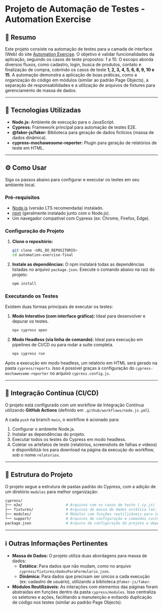 # Projeto de Automação de Testes - Automation Exercise

## 📝 Resumo

Este projeto consiste na automação de testes para a camada de interface (Web) do site [Automation Exercise](https://automationexercise.com/). O objetivo é validar funcionalidades da aplicação, seguindo os casos de teste propostos: 1 a 10.
O escopo aborda diversos fluxos, como cadastro, login, busca de produtos, contato e finalização de compra, cobrindo os casos de teste **1, 2, 3, 4, 5, 6, 8, 9, 10 e 15**. A automação demonstra a aplicação de boas práticas, como a organização do código em módulos (similar ao padrão Page Objects), a separação de responsabilidades e a utilização de arquivos de fixtures para gerenciamento de massa de dados.

---

## 🚀 Tecnologias Utilizadas

*   **Node.js:** Ambiente de execução para o JavaScript.
*   **Cypress:** Framework principal para automação de testes E2E.
*   **@faker-js/faker:** Biblioteca para geração de dados fictícios (massa de dados dinâmica).
*   **cypress-mochawesome-reporter:** Plugin para geração de relatórios de teste em HTML.

---

## ⚙️ Como Usar

Siga os passos abaixo para configurar e executar os testes em seu ambiente local.

### Pré-requisitos

*   [Node.js](https://nodejs.org/en/) (versão LTS recomendada) instalado.
*   [npm](https://www.npmjs.com/) (geralmente instalado junto com o Node.js).
*   Um navegador compatível com Cypress (ex: Chrome, Firefox, Edge).

### Configuração do Projeto

1.  **Clone o repositório:**
    ```bash
    git clone <URL_DO_REPOSITORIO>
    cd automation-exercise-final
    ```

2.  **Instale as dependências:**
    O npm instalará todas as dependências listadas no arquivo `package.json`. Execute o comando abaixo na raiz do projeto:
    ```bash
    npm install
    ```

### Executando os Testes

Existem duas formas principais de executar os testes:

1.  **Modo Interativo (com interface gráfica):**
    Ideal para desenvolver e depurar os testes.
    ```bash
    npx cypress open
    ```

2.  **Modo Headless (via linha de comando):**
    Ideal para execução em pipelines de CI/CD ou para rodar a suíte completa.
    ```bash
    npx cypress run
    ```

Após a execução em modo headless, um relatório em HTML será gerado na pasta `cypress/reports`. Isso é possível graças à configuração do `cypress-mochawesome-reporter` no arquivo `cypress.config.js`.

---

## 🔄 Integração Contínua (CI/CD)

O projeto está configurado com um workflow de Integração Contínua utilizando **GitHub Actions** (definido em `.github/workflows/node.js.yml`).

A cada `push` na branch `main`, o workflow é acionado para:
1.  Configurar o ambiente Node.js.
2.  Instalar as dependências do projeto.
3.  Executar todos os testes do Cypress em modo headless.
4.  Coletar os artefatos de teste (relatórios, screenshots de falhas e vídeos) e disponibilizá-los para download na página da execução do workflow, sob o nome `relatorios`.

---

## 📂 Estrutura do Projeto

O projeto segue a estrutura de pastas padrão do Cypress, com a adição de um diretório `modules` para melhor organização:

```bash
cypress/
├── e2e/                    # Arquivos com os casos de teste (.cy.js)
├── fixtures/               # Arquivos de massa de dados estática (ex: .json)
├── modules/                # Módulos com funções reutilizáveis para interagir com as páginas
└── support/                # Arquivos de configuração e comandos customizados do Cypress
package.json                # Arquivo de configuração do projeto e dependências Node.js
```

---

## ℹ️ Outras Informações Pertinentes

*   **Massa de Dados:** O projeto utiliza duas abordagens para massa de dados:
    *   **Estática:** Para dados que não mudam, como no arquivo `cypress/fixtures/dadosParaFormulario.json`.
    *   **Dinâmica:** Para dados que precisam ser únicos a cada execução (ex: cadastro de usuário), utilizando a biblioteca `@faker-js/faker`.
*   **Módulos Reutilizáveis:** As interações com elementos das páginas foram abstraídas em funções dentro da pasta `cypress/modules`. Isso centraliza os seletores e ações, facilitando a manutenção e evitando duplicação de código nos testes (similar ao padrão Page Objects).
